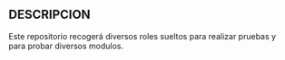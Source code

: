 ## DESCRIPCION


Este repositorio recogerá diversos roles sueltos para realizar pruebas y para probar diversos modulos.
